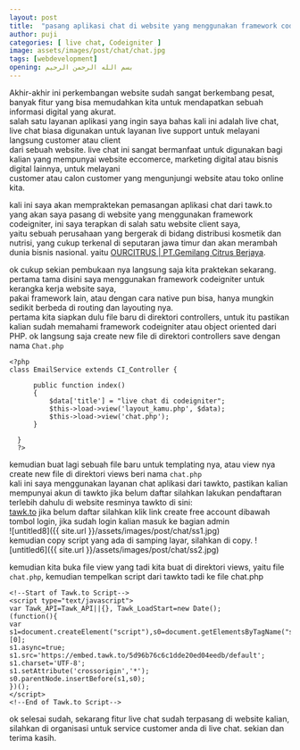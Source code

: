 ```yaml
---
layout: post
title:  "pasang aplikasi chat di website yang menggunakan framework codeigniter"
author: puji
categories: [ live chat, Codeigniter ]
image: assets/images/post/chat/chat.jpg
tags: [webdevelopment]
opening: بسم الله الرحمن الرحيم
---
```


Akhir-akhir ini perkembangan website sudah sangat berkembang pesat, banyak fitur yang bisa memudahkan kita untuk mendapatkan sebuah informasi digital yang akurat.  
salah satu layanan aplikasi yang ingin saya bahas kali ini adalah live chat, live chat biasa digunakan untuk layanan live support untuk melayani langsung customer atau client  
dari sebuah website. live chat ini sangat bermanfaat untuk digunakan bagi kalian yang mempunyai website eccomerce, marketing digital atau bisnis digital lainnya, untuk melayani  
customer atau calon customer yang mengunjungi website atau toko online kita.  

kali ini saya akan mempraktekan pemasangan aplikasi chat dari tawk.to yang akan saya pasang di website yang menggunakan framework codeigniter, ini saya terapkan di salah satu website client saya,  
yaitu sebuah perusahaan yang bergerak di bidang distribusi kosmetik dan nutrisi, yang cukup terkenal di seputaran jawa timur dan akan merambah dunia bisnis nasional. yaitu <a href="https://ourcitrus.id">OURCITRUS | PT.Gemilang Citrus Berjaya</a>.  

ok cukup sekian pembukaan nya langsung saja kita praktekan sekarang. pertama tama disini saya menggunakan framework codeigniter untuk kerangka kerja website saya,  
pakai framework lain, atau dengan cara native pun bisa, hanya mungkin sedikit berbeda di routing dan layouting nya.  
pertama kita siapkan dulu file baru di direktori controllers, untuk itu pastikan kalian sudah memahami framework codeigniter atau object oriented dari PHP. 
ok langsung saja create new file di direktori controllers save dengan nama ```Chat.php```  

```
<?php
class EmailService extends CI_Controller {	
	
	  public function index()
	  {
		  $data['title'] = "live chat di codeigniter";
		  $this->load->view('layout_kamu.php', $data);
		  $this->load->view('chat.php');
	  }
  
  }
  ?>
```  

kemudian buat lagi sebuah file baru untuk templating nya, atau view nya create new file di direktori views beri nama ```chat.php```  
kali ini saya menggunakan layanan chat aplikasi dari tawkto, pastikan kalian mempunyai akun di tawkto jika belum daftar silahkan lakukan pendaftaran terlebih dahulu di website resminya tawkto di sini:  
<a href="https://dashboard.tawk.to/login">tawk.to</a> jika belum daftar silahkan klik link create free account dibawah tombol login, jika sudah login kalian masuk ke bagian admin  
![untitled8]({{ site.url }}/assets/images/post/chat/ss1.jpg)  
kemudian copy script yang ada di samping layar, silahkan di copy.
![untitled6]({{ site.url }}/assets/images/post/chat/ss2.jpg)  

kemudian kita buka file view yang tadi kita buat di direktori views, yaitu file ```chat.php```, kemudian tempelkan script dari tawkto tadi ke file chat.php  

```
<!--Start of Tawk.to Script-->
<script type="text/javascript">
var Tawk_API=Tawk_API||{}, Tawk_LoadStart=new Date();
(function(){
var s1=document.createElement("script"),s0=document.getElementsByTagName("script")[0];
s1.async=true;
s1.src='https://embed.tawk.to/5d96b76c6c1dde20ed04eedb/default';
s1.charset='UTF-8';
s1.setAttribute('crossorigin','*');
s0.parentNode.insertBefore(s1,s0);
})();
</script>
<!--End of Tawk.to Script-->
```  

ok selesai sudah, sekarang fitur live chat sudah terpasang di website kalian, silahkan di organisasi untuk service customer anda di live chat.
sekian dan terima kasih.  


